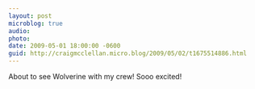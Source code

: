 ```yaml
---
layout: post
microblog: true
audio: 
photo: 
date: 2009-05-01 18:00:00 -0600
guid: http://craigmcclellan.micro.blog/2009/05/02/t1675514886.html
---
```

About to see Wolverine with my crew! Sooo excited!
